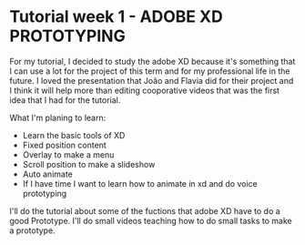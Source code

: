 # Tutorial week 1 - ADOBE XD PROTOTYPING

For my tutorial, I decided to study the adobe XD because it's something that I can use a lot for the project of this term and for my professional life in the future. I loved the presentation that João and Flavia did for their project and I think it will help more than editing cooporative videos that was the first idea that I had for the tutorial.

What I'm planing to learn:

* Learn the basic tools of XD
* Fixed position content
* Overlay to make a menu
* Scroll position to make a slideshow
* Auto animate
* If I have time I want to learn how to animate in xd and do voice prototyping

I'll do the tutorial about some of the fuctions that adobe XD have to do a good Prototype. I'll do small videos teaching how to do small tasks to make a prototype. 





